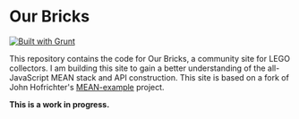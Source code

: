 # Our Bricks

[![Built with Grunt][gruntbadge]](http://gruntjs.com/)

This repository contains the code for Our Bricks, a community site for
LEGO collectors. I am building this site to gain a better understanding of
the all-JavaScript MEAN stack and API construction. This site is based on a
fork of John Hofrichter's [MEAN-example][jhmean] project.

**This is a work in progress.**

[gruntbadge]: https://cdn.gruntjs.com/builtwith.svg
[jhmean]: https://github.com/johnhof/MEAN-example
